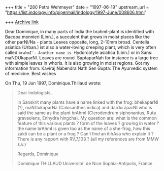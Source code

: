 +++
title = "280 Petra Wehmeyer"
date = "1997-06-19"
upstream_url = "https://list.indology.info/pipermail/indology/1997-June/008606.html"

+++
[Archive link](https://list.indology.info/pipermail/indology/1997-June/008606.html)

Dear Dominique,
in many parts of India the brahmI-plant is identified with Bacopa 
monnieri (Linn.), a succulent that grows in moist places like the other 
parNI/Na - plants.Leaves opposite, long, 2-10mm broad. Centella asiatica 
(Urban.) ist also a water-loving creeping
plant, which is very often called `brahmI'. Another name is `Hydorcotyle 
asiatica`(Linn.) or in Sans: maNDUkaparNI. Leaves are round. 
SaptaparNah for instance is a large tree with simple leaves in whorls. It 
is also growing in moist regions. Got my information from: Kaviraj 
Nabendra Nath Sen Gupta: The Ayurvedic system of medicine.
Best wishes

On Thu, 19 Jun 1997, Dominique.Thillaud wrote:

> 	Dear Indologists,
> 
> 	In Sanskrit many plants have a name linked with the frog:
> bhekaparNI (?), maNDukaparNa (Calosanthes indica) and darduraparNI who is
> said the same as the plant brAhmI (Clerodendrum siphonantus, Ruta
> graveolens, Enhydra hingcha).
> 	My question are: what is the common feature of this various plants
> ? form of the leaves ? growing in water ? the name brAhmI is given too as
> the name of a she-frog, how this zakti can be a plant or a frog ? Can I
> find an itihAsa who explain it ? There is any rapport with RV,7,103 ?
> 	(all my references are from MMW s.v.)
> 
> 	Regards,
> Dominique
> 
> Dominique THILLAUD
> Universite' de Nice Sophia-Antipolis, France
> 
> 
> 
> 




